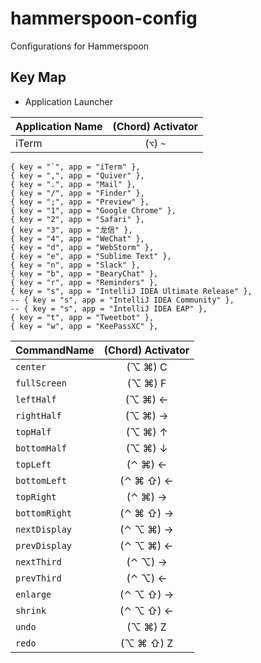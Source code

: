 # hammerspoon-config

Configurations for Hammerspoon

## Key Map

* Application Launcher

| Application Name | (Chord) Activator |
| -----------------|:-----------------:|
| iTerm | (`⌥`) `~` |

    { key = "`", app = "iTerm" },
    { key = ",", app = "Quiver" },
    { key = ".", app = "Mail" },
    { key = "/", app = "Finder" },
    { key = ";", app = "Preview" },
    { key = "1", app = "Google Chrome" },
    { key = "2", app = "Safari" },
    { key = "3", app = "龙信" },
    { key = "4", app = "WeChat" },
    { key = "d", app = "WebStorm" },
    { key = "e", app = "Sublime Text" },
    { key = "n", app = "Slack" },
    { key = "b", app = "BearyChat" },
    { key = "r", app = "Reminders" },
    { key = "s", app = "IntelliJ IDEA Ultimate Release" },
    -- { key = "s", app = "IntelliJ IDEA Community" },
    -- { key = "s", app = "IntelliJ IDEA EAP" },
    { key = "t", app = "Tweetbot" },
    { key = "w", app = "KeePassXC" },

| CommandName  | (Chord) Activator |
| -------------|:-------------------:|
| `center`     | (⌥ ⌘) C          |
| `fullScreen` | (⌥ ⌘) F          |
| `leftHalf`   | (⌥ ⌘) ←          |
| `rightHalf`  | (⌥ ⌘) →          |
| `topHalf`    | (⌥ ⌘) ↑          |
| `bottomHalf` | (⌥ ⌘) ↓          |
| `topLeft`    | (⌃ ⌘) ←          |
| `bottomLeft` | (⌃ ⌘ ⇧) ←       |
| `topRight`   | (⌃ ⌘) →          |
| `bottomRight`| (⌃ ⌘ ⇧) →       |
| `nextDisplay`| (⌃ ⌥ ⌘) →       |
| `prevDisplay`| (⌃ ⌥ ⌘) ←       |
| `nextThird`  | (⌃ ⌥) →       |
| `prevThird`  | (⌃ ⌥) ←       |
| `enlarge`    | (⌃ ⌥ ⇧) →       |
| `shrink`     | (⌃ ⌥ ⇧) ←       |
| `undo`       | (⌥ ⌘) Z          |
| `redo`       | (⌥ ⌘ ⇧) Z       |

